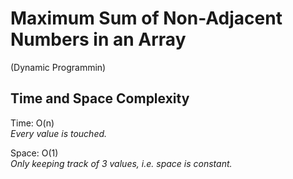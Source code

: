 # Maximum Sum of Non-Adjacent Numbers in an Array
(Dynamic Programmin)
## Time and Space Complexity
Time: O(n)<br>
*Every value is touched.*<br>

Space: O(1)<br>
*Only keeping track of 3 values, i.e. space is constant.*

